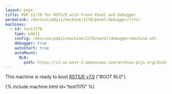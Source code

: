 ```yaml
---
layout: page
title: PDP-11/70 for RSTS/E with Front Panel and Debugger
permalink: /devices/pdp11/machine/1170/panel/debugger/rsts/
machines:
  - id: test1170
    type: pdp11
    config: /devices/pdp11/machine/1170/panel/debugger/machine.xml
    debugger: true
    autoStart: true
    autoMount:
      RL0:
        path: https://s3-us-west-2.amazonaws.com/archive.pcjs.org/disks/dec/rl01k/RL01K-RSTS-V70.json
---
```


This machine is ready to boot [RSTS/E v7.0](/disks/dec/rl01k/rstsv70/) ("BOOT RL0").

{% include machine.html id="test1170" %}
